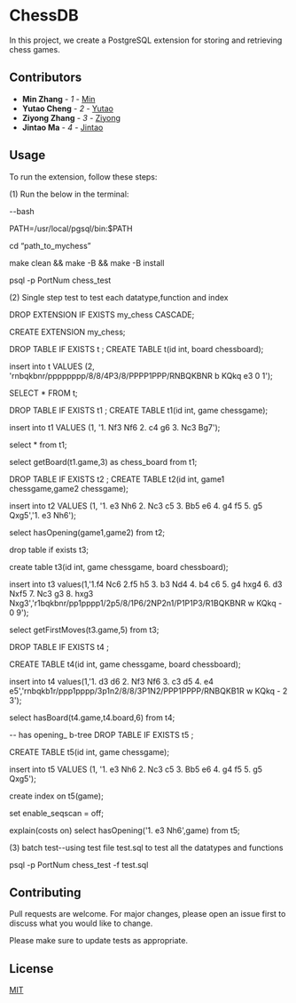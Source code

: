 # ChessDB
In this project, we create a PostgreSQL extension for storing and retrieving chess games.

## Contributors

- **Min Zhang** - *1* - [Min](https://github.com/PhDnemo)
- **Yutao Cheng** - *2* - [Yutao](https://github.com/A-hungry-wolf)
- **Ziyong Zhang** - *3* - [Ziyong](https://github.com/Ziyong-Zhang)
- **Jintao Ma** - *4* - [Jintao](https://github.com/woshimajintao)

## Usage
To run the extension, follow these steps:

(1) Run the below in the terminal:

--bash

PATH=/usr/local/pgsql/bin:$PATH

cd “path_to_mychess”

make clean && make -B && make -B install

psql -p PortNum chess_test

(2) Single step test to test each datatype,function and index

DROP EXTENSION IF EXISTS my_chess CASCADE;

CREATE EXTENSION my_chess;

DROP TABLE IF EXISTS t ;
CREATE TABLE t(id int, board chessboard);

insert into t VALUES (2, 'rnbqkbnr/pppppppp/8/8/4P3/8/PPPP1PPP/RNBQKBNR b KQkq e3 0 1');

SELECT * FROM t;

DROP TABLE IF EXISTS t1 ;
CREATE TABLE t1(id int, game chessgame);

insert into t1 VALUES (1, '1. Nf3 Nf6 2. c4 g6 3. Nc3 Bg7');

select * from t1;

select getBoard(t1.game,3) as chess_board from t1;

DROP TABLE IF EXISTS t2 ;
CREATE TABLE t2(id int, game1 chessgame,game2 chessgame);

insert into t2 VALUES (1, '1. e3 Nh6 2. Nc3 c5 3. Bb5 e6 4. g4 f5 5. g5 Qxg5','1. e3 Nh6');

select hasOpening(game1,game2) from t2;    

drop table if exists t3;

create table t3(id int, game chessgame, board chessboard);

insert into t3 values(1,'1.f4 Nc6 2.f5 h5 3. b3 Nd4 4. b4 c6 5. g4 hxg4 6. d3 Nxf5 7. Nc3 g3 8. hxg3 Nxg3','r1bqkbnr/pp1pppp1/2p5/8/1P6/2NP2n1/P1P1P3/R1BQKBNR w KQkq - 0 9');

select getFirstMoves(t3.game,5) from t3;

DROP TABLE IF EXISTS t4 ;

CREATE TABLE t4(id int, game chessgame, board chessboard);  

insert into t4 values(1,'1. d3 d6 2. Nf3 Nf6 3. c3 d5 4. e4 e5','rnbqkb1r/ppp1pppp/3p1n2/8/8/3P1N2/PPP1PPPP/RNBQKB1R w KQkq - 2 3');

select hasBoard(t4.game,t4.board,6) from t4;

-- has opening_ b-tree
DROP TABLE IF EXISTS t5 ;

CREATE TABLE t5(id int, game chessgame);

insert into t5 VALUES (1, '1. e3 Nh6 2. Nc3 c5 3. Bb5 e6 4. g4 f5 5. g5 Qxg5');

create index on t5(game);

set enable_seqscan = off;

explain(costs on) select hasOpening('1. e3 Nh6',game) from t5;

(3) batch test--using test file test.sql to test all the datatypes and functions

psql -p PortNum chess_test -f test.sql

## Contributing

Pull requests are welcome. For major changes, please open an issue first
to discuss what you would like to change.

Please make sure to update tests as appropriate.

## License

[MIT](https://choosealicense.com/licenses/mit/)
